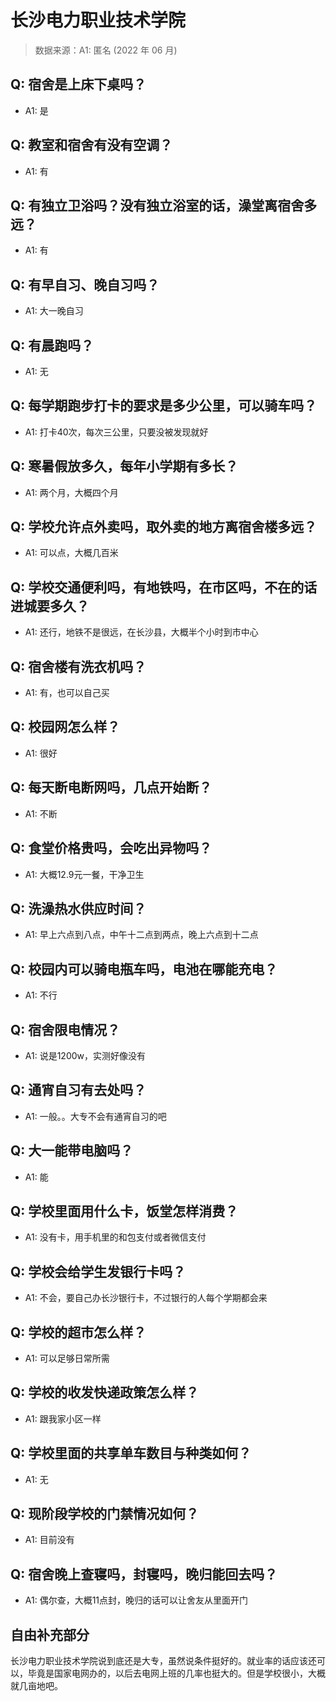 # 长沙电力职业技术学院

> 数据来源：A1: 匿名 (2022 年 06 月)

## Q: 宿舍是上床下桌吗？

- A1: 是

## Q: 教室和宿舍有没有空调？

- A1: 有

## Q: 有独立卫浴吗？没有独立浴室的话，澡堂离宿舍多远？

- A1: 有

## Q: 有早自习、晚自习吗？

- A1: 大一晚自习

## Q: 有晨跑吗？

- A1: 无

## Q: 每学期跑步打卡的要求是多少公里，可以骑车吗？

- A1: 打卡40次，每次三公里，只要没被发现就好

## Q: 寒暑假放多久，每年小学期有多长？

- A1: 两个月，大概四个月

## Q: 学校允许点外卖吗，取外卖的地方离宿舍楼多远？

- A1: 可以点，大概几百米

## Q: 学校交通便利吗，有地铁吗，在市区吗，不在的话进城要多久？

- A1: 还行，地铁不是很远，在长沙县，大概半个小时到市中心

## Q: 宿舍楼有洗衣机吗？

- A1: 有，也可以自己买

## Q: 校园网怎么样？

- A1: 很好

## Q: 每天断电断网吗，几点开始断？

- A1: 不断

## Q: 食堂价格贵吗，会吃出异物吗？

- A1: 大概12.9元一餐，干净卫生

## Q: 洗澡热水供应时间？

- A1: 早上六点到八点，中午十二点到两点，晚上六点到十二点

## Q: 校园内可以骑电瓶车吗，电池在哪能充电？

- A1: 不行

## Q: 宿舍限电情况？

- A1: 说是1200w，实测好像没有

## Q: 通宵自习有去处吗？

- A1: 一般。。大专不会有通宵自习的吧

## Q: 大一能带电脑吗？

- A1: 能

## Q: 学校里面用什么卡，饭堂怎样消费？

- A1: 没有卡，用手机里的和包支付或者微信支付

## Q: 学校会给学生发银行卡吗？

- A1: 不会，要自己办长沙银行卡，不过银行的人每个学期都会来

## Q: 学校的超市怎么样？

- A1: 可以足够日常所需

## Q: 学校的收发快递政策怎么样？

- A1: 跟我家小区一样

## Q: 学校里面的共享单车数目与种类如何？

- A1: 无

## Q: 现阶段学校的门禁情况如何？

- A1: 目前没有

## Q: 宿舍晚上查寝吗，封寝吗，晚归能回去吗？

- A1: 偶尔查，大概11点封，晚归的话可以让舍友从里面开门

## 自由补充部分

长沙电力职业技术学院说到底还是大专，虽然说条件挺好的。就业率的话应该还可以，毕竟是国家电网办的，以后去电网上班的几率也挺大的。但是学校很小，大概就几亩地吧。